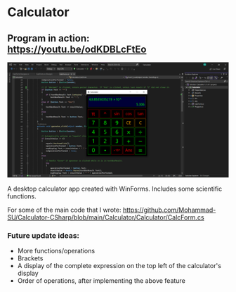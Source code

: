 # Calculator

## Program in action: https://youtu.be/odKDBLcFtEo

![Calculator - Screenshot](Calculator-screenshot.png)

A desktop calculator app created with WinForms. Includes some scientific functions.

For some of the main code that I wrote:
https://github.com/Mohammad-SU/Calculator-CSharp/blob/main/Calculator/Calculator/CalcForm.cs

### Future update ideas:
- More functions/operations
- Brackets
- A display of the complete expression on the top left of the calculator's display
- Order of operations, after implementing the above feature
